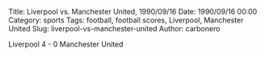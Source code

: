 Title: Liverpool vs. Manchester United, 1990/09/16
Date: 1990/09/16 00:00
Category: sports
Tags: football, football scores, Liverpool, Manchester United
Slug: liverpool-vs-manchester-united
Author: carbonero


Liverpool 4 - 0 Manchester United

